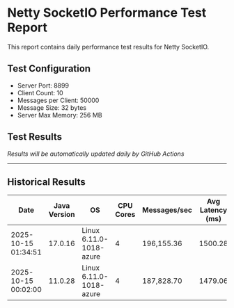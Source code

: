 # Netty SocketIO Performance Test Report

This report contains daily performance test results for Netty SocketIO.

## Test Configuration
- Server Port: 8899
- Client Count: 10
- Messages per Client: 50000
- Message Size: 32 bytes
- Server Max Memory: 256 MB

## Test Results

*Results will be automatically updated daily by GitHub Actions*

---

## Historical Results

| Date | Java Version | OS | CPU Cores | Messages/sec | Avg Latency (ms) | P99 Latency (ms) | Error Rate (%) | Max Heap (MB) | JVM Args | Git Branch | Version | Test Duration (ms) |
|------|-------------|----|-----------|--------------|------------------|------------------|----------------|---------------|-----------|------------|---------|-------------------|
| 2025-10-15 01:34:51 | 17.0.16 | Linux 6.11.0-1018-azure | 4 | 196,155.36 | 1500.28 | 2127 | 0.0000 | 256 | -Xms256m -Xmx256m -XX:+UseG1GC -XX:+AlwaysPreTouch | master | 2.0.14-SNAPSHOT | 2549 |
| 2025-10-15 00:02:00 | 11.0.28 | Linux 6.11.0-1018-azure | 4 | 187,828.70 | 1479.06 | 2207 | 0.0000 | 256 | -Xms256m -Xmx256m -XX:+UseG1GC -XX:+AlwaysPreTouch | master | 2.0.14-SNAPSHOT | 2662 |
